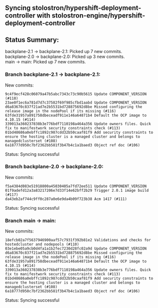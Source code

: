 ## Syncing stolostron/hypershift-deployment-controller with stolostron-engine/hypershift-deployment-controller

## Status Summary:

backplane-2.1 -> backplane-2.1: Picked up 7 new commits.  
backplane-2.0 -> backplane-2.0: Picked up 3 new commits.  
main -> main: Picked up 7 new commits.  

### Branch backplane-2.1 -> backplane-2.1:

New commits:

```
9c4f9ecf428c06079a47b5abc7343c73c90b5615 Update COMPONENT_VERSION (#118)
23ae0f1ec6a781d7d7c37582f69f985cfbd1aabd Update COMPONENT_VERSION
d6a83670c837f21ad7e2b5531bd728875692d8be Missed configuring the release image in the nodePool if its missing (#116)
63fde31957a891758dbeceadf911e146a64871b4 Default the OCP image to 4.10.15 (#114)
339013a360237838b3e776bdf7110198a464a356 Update owners files. Quick fix to manifestwork security constraints check (#113)
01bd48686a0ebffc1892c987cdd32b50caaf81f9 Add security constraints to ensure the hosting cluster is a managed cluster and belongs to managedclusterset (#108)
6a18777d950c7bf2362bb581f3b47b4c1a1baed3 Object ref doc (#106)
```

Status: Syncing successful

### Branch backplane-2.0 -> backplane-2.0:

New commits:

```
f5a4384d083e51918800a45030405a7fd72ee511 Update COMPONENT_VERSION
01f9adefd12a3a83217206e7d33f14e62bff2b29 Trigger 2.0.1 image build (#117)
da43eb2af744c9ff0c287a0e6e9da4b09f723b38 Acm 1417 (#111)
```

Status: Syncing successful

### Branch main -> main:

New commits:

```
18efcb02a7f5637946900aaf57c7931f392b81e2 Validations and checks for hostedcluster and nodepools (#110)
03e1ebe05a9cb0d4fa1a1b2fec7230d28fc02a9d Update COMPONENT_VERSION
d6a83670c837f21ad7e2b5531bd728875692d8be Missed configuring the release image in the nodePool if its missing (#116)
63fde31957a891758dbeceadf911e146a64871b4 Default the OCP image to 4.10.15 (#114)
339013a360237838b3e776bdf7110198a464a356 Update owners files. Quick fix to manifestwork security constraints check (#113)
01bd48686a0ebffc1892c987cdd32b50caaf81f9 Add security constraints to ensure the hosting cluster is a managed cluster and belongs to managedclusterset (#108)
6a18777d950c7bf2362bb581f3b47b4c1a1baed3 Object ref doc (#106)
```

Status: Syncing successful
